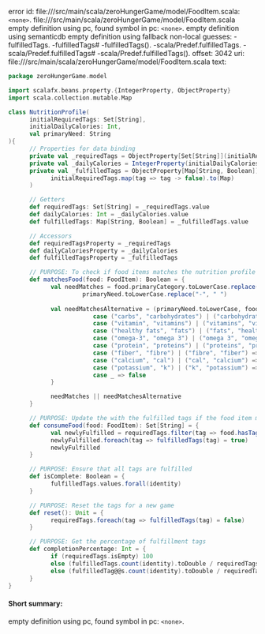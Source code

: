 error id: file://<WORKSPACE>/src/main/scala/zeroHungerGame/model/FoodItem.scala:`<none>`.
file://<WORKSPACE>/src/main/scala/zeroHungerGame/model/FoodItem.scala
empty definition using pc, found symbol in pc: `<none>`.
empty definition using semanticdb
empty definition using fallback
non-local guesses:
	 -fulfilledTags.
	 -fulfilledTags#
	 -fulfilledTags().
	 -scala/Predef.fulfilledTags.
	 -scala/Predef.fulfilledTags#
	 -scala/Predef.fulfilledTags().
offset: 3042
uri: file://<WORKSPACE>/src/main/scala/zeroHungerGame/model/FoodItem.scala
text:
```scala
package zeroHungerGame.model

import scalafx.beans.property.{IntegerProperty, ObjectProperty}
import scala.collection.mutable.Map

class NutritionProfile(
      initialRequiredTags: Set[String], 
      initialDailyCalories: Int, 
      val primaryNeed: String
){
      // Properties for data binding 
      private val _requiredTags = ObjectProperty[Set[String]](initialRequiredTags)
      private val _dailyCalories = IntegerProperty(initialDailyCalories)
      private val _fulfilledTags = ObjectProperty[Map[String, Boolean]](
            initialRequiredTags.map(tag => tag -> false).to(Map)
      )

      // Getters
      def requiredTags: Set[String] = _requiredTags.value
      def dailyCalories: Int = _dailyCalories.value
      def fulfilledTags: Map[String, Boolean] = _fulfilledTags.value

      // Accessors
      def requiredTagsProperty = _requiredTags
      def dailyCaloriesProperty = _dailyCalories
      def fulfilledTagsProperty = _fulfilledTags

      // PURPOSE: To check if food items matches the nutrition profile
      def matchesFood(food: FoodItem): Boolean = { 
            val needMatches = food.primaryCategory.toLowerCase.replace("-", " ") == 
                     primaryNeed.toLowerCase.replace("-", " ")
            
            val needMatchesAlternative = (primaryNeed.toLowerCase, food.primaryCategory.toLowerCase) match {
                        case ("carbs", "carbohydrates") | ("carbohydrates", "carbs") => true
                        case ("vitamin", "vitamins") | ("vitamins", "vitamin") => true
                        case ("healthy fats", "fats") | ("fats", "healthy fats") => true
                        case ("omega-3", "omega 3") | ("omega 3", "omega-3") => true
                        case ("protein", "proteins") | ("proteins", "protein") => true
                        case ("fiber", "fibre") | ("fibre", "fiber") => true
                        case ("calcium", "cal") | ("cal", "calcium") => true
                        case ("potassium", "k") | ("k", "potassium") => true
                        case _ => false
            }

            needMatches || needMatchesAlternative
      }

      // PURPOSE: Update the with the fulfilled tags if the food item matches
      def consumeFood(food: FoodItem): Set[String] = {
            val newlyFulfilled = requiredTags.filter(tag => food.hasTag(tag) && !fulfilledTags(tag))
            newlyFulfilled.foreach(tag => fulfilledTags(tag) = true)
            newlyFulfilled
      }

      // PURPOSE: Ensure that all tags are fulfilled
      def isComplete: Boolean = {
            fulfilledTags.values.forall(identity)
      }

      // PURPOSE: Reset the tags for a new game
      def reset(): Unit = {
            requiredTags.foreach(tag => fulfilledTags(tag) = false)
      }

      // PURPOSE: Get the percentage of fulfillment tags
      def completionPercentage: Int = {
            if (requiredTags.isEmpty) 100
            else (fulfilledTags.count(identity).toDouble / requiredTags.size * 100).toInt
            else (fulfilledTag@@s.count(identity).toDouble / requiredTags.size * 100).toInt
      }
}
```


#### Short summary: 

empty definition using pc, found symbol in pc: `<none>`.